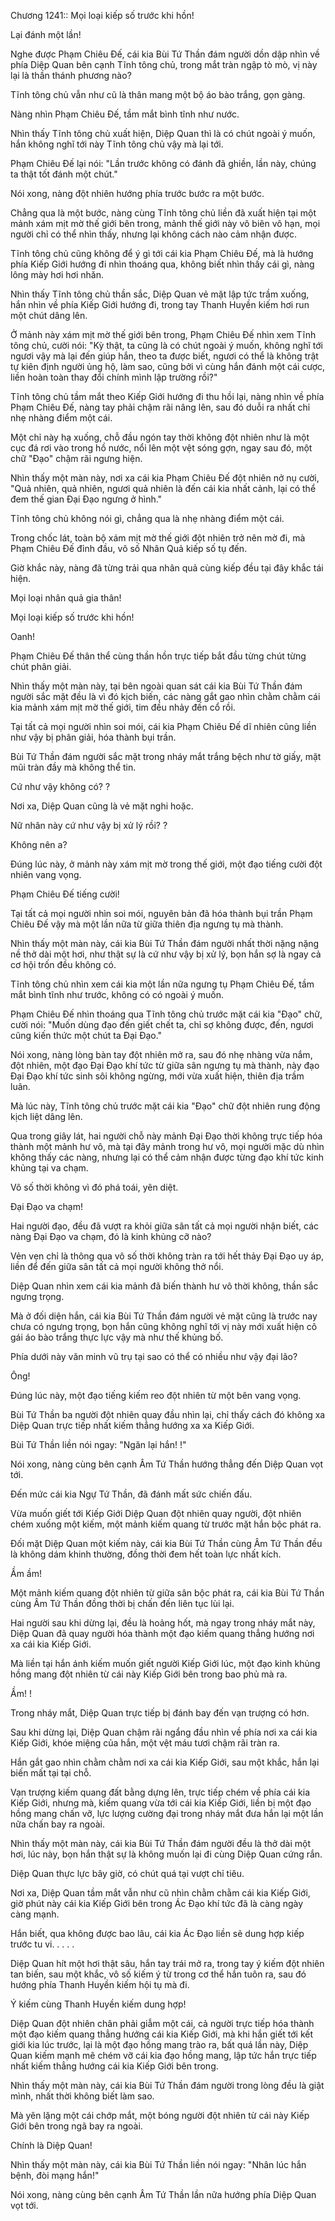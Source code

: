 




Chương 1241:: Mọi loại kiếp số trước khi hồn!


Lại đánh một lần!

Nghe được Phạm Chiêu Đế, cái kia Bùi Tứ Thần đám người dồn dập nhìn về phía Diệp Quan bên cạnh Tĩnh tông chủ, trong mắt tràn ngập tò mò, vị này lại là thần thánh phương nào?

Tĩnh tông chủ vẫn như cũ là thân mang một bộ áo bào trắng, gọn gàng.

Nàng nhìn Phạm Chiêu Đế, tầm mắt bình tĩnh như nước.

Nhìn thấy Tĩnh tông chủ xuất hiện, Diệp Quan thì là có chút ngoài ý muốn, hắn không nghĩ tới này Tĩnh tông chủ vậy mà lại tới.

Phạm Chiêu Đế lại nói: "Lần trước không có đánh đã ghiền, lần này, chúng ta thật tốt đánh một chút."

Nói xong, nàng đột nhiên hướng phía trước bước ra một bước.

Chẳng qua là một bước, nàng cùng Tĩnh tông chủ liền đã xuất hiện tại một mảnh xám mịt mờ thế giới bên trong, mảnh thế giới này vô biên vô hạn, mọi người chỉ có thể nhìn thấy, nhưng lại không cách nào cảm nhận được.

Tĩnh tông chủ cũng không để ý gì tới cái kia Phạm Chiêu Đế, mà là hướng phía Kiếp Giới hướng đi nhìn thoáng qua, không biết nhìn thấy cái gì, nàng lông mày hơi hơi nhăn.

Nhìn thấy Tĩnh tông chủ thần sắc, Diệp Quan vẻ mặt lập tức trầm xuống, hắn nhìn về phía Kiếp Giới hướng đi, trong tay Thanh Huyền kiếm hơi run một chút dâng lên.

Ở mảnh này xám mịt mờ thế giới bên trong, Phạm Chiêu Đế nhìn xem Tĩnh tông chủ, cười nói: "Kỳ thật, ta cũng là có chút ngoài ý muốn, không nghĩ tới ngươi vậy mà lại đến giúp hắn, theo ta được biết, ngươi có thể là không trật tự kiên định người ủng hộ, làm sao, cũng bởi vì cùng hắn đánh một cái cược, liền hoàn toàn thay đổi chính mình lập trường rồi?"

Tĩnh tông chủ tầm mắt theo Kiếp Giới hướng đi thu hồi lại, nàng nhìn về phía Phạm Chiêu Đế, nàng tay phải chậm rãi nâng lên, sau đó duỗi ra nhất chỉ nhẹ nhàng điểm một cái.

Một chỉ này hạ xuống, chỗ đầu ngón tay thời không đột nhiên như là một cục đá rơi vào trong hồ nước, nổi lên một vệt sóng gợn, ngay sau đó, một chữ "Đạo" chậm rãi ngưng hiện.

Nhìn thấy một màn này, nơi xa cái kia Phạm Chiêu Đế đột nhiên nở nụ cười, "Quả nhiên, quả nhiên, ngươi quả nhiên là đến cái kia nhất cảnh, lại có thể đem thế gian Đại Đạo ngưng ở hình."

Tĩnh tông chủ không nói gì, chẳng qua là nhẹ nhàng điểm một cái.

Trong chốc lát, toàn bộ xám mịt mờ thế giới đột nhiên trở nên mờ đi, mà Phạm Chiêu Đế đỉnh đầu, vô số Nhân Quả kiếp số tụ đến.

Giờ khắc này, nàng đã từng trải qua nhân quả cùng kiếp đều tại đây khắc tái hiện.

Mọi loại nhân quả gia thân!

Mọi loại kiếp số trước khi hồn!

Oanh!

Phạm Chiêu Đế thân thể cùng thần hồn trực tiếp bắt đầu từng chút từng chút phân giải.

Nhìn thấy một màn này, tại bên ngoài quan sát cái kia Bùi Tứ Thần đám người sắc mặt đều là vì đó kịch biến, các nàng gắt gao nhìn chằm chằm cái kia mảnh xám mịt mờ thế giới, tim đều nhảy đến cổ rồi.

Tại tất cả mọi người nhìn soi mói, cái kia Phạm Chiêu Đế dĩ nhiên cũng liền như vậy bị phân giải, hóa thành bụi trần.

Bùi Tứ Thần đám người sắc mặt trong nháy mắt trắng bệch như tờ giấy, mặt mũi tràn đầy mà không thể tin.

Cứ như vậy không có? ?

Nơi xa, Diệp Quan cũng là vẻ mặt nghi hoặc.

Nữ nhân này cứ như vậy bị xử lý rồi? ?

Không nên a?

Đúng lúc này, ở mảnh này xám mịt mờ trong thế giới, một đạo tiếng cười đột nhiên vang vọng.

Phạm Chiêu Đế tiếng cười!

Tại tất cả mọi người nhìn soi mói, nguyên bản đã hóa thành bụi trần Phạm Chiêu Đế vậy mà một lần nữa từ giữa thiên địa ngưng tụ mà thành.

Nhìn thấy một màn này, cái kia Bùi Tứ Thần đám người nhất thời nặng nặng nề thở dài một hơi, như thật sự là cứ như vậy bị xử lý, bọn hắn sợ là ngay cả cơ hội trốn đều không có.

Tĩnh tông chủ nhìn xem cái kia một lần nữa ngưng tụ Phạm Chiêu Đế, tầm mắt bình tĩnh như trước, không có có ngoài ý muốn.

Phạm Chiêu Đế nhìn thoáng qua Tĩnh tông chủ trước mặt cái kia "Đạo" chữ, cười nói: "Muốn dùng đạo đến giết chết ta, chỉ sợ không được, đến, ngươi cũng kiến thức một chút ta Đại Đạo."

Nói xong, nàng lòng bàn tay đột nhiên mở ra, sau đó nhẹ nhàng vừa nắm, đột nhiên, một đạo Đại Đạo khí tức từ giữa sân ngưng tụ mà thành, này đạo Đại Đạo khí tức sinh sôi không ngừng, mới vừa xuất hiện, thiên địa trầm luân.

Mà lúc này, Tĩnh tông chủ trước mặt cái kia "Đạo" chữ đột nhiên rung động kịch liệt dâng lên.

Qua trong giây lát, hai người chỗ này mảnh Đại Đạo thời không trực tiếp hóa thành một mảnh hư vô, mà tại đây mảnh trong hư vô, mọi người mặc dù nhìn không thấy các nàng, nhưng lại có thể cảm nhận được từng đạo khí tức kinh khủng tại va chạm.

Vô số thời không vì đó phá toái, yên diệt.

Đại Đạo va chạm!

Hai người đạo, đều đã vượt ra khỏi giữa sân tất cả mọi người nhận biết, các nàng Đại Đạo va chạm, đó là kinh khủng cỡ nào?

Vẻn vẹn chỉ là thông qua vô số thời không tràn ra tới hết thảy Đại Đạo uy áp, liền để đến giữa sân tất cả mọi người không thở nổi.

Diệp Quan nhìn xem cái kia mảnh đã biến thành hư vô thời không, thần sắc ngưng trọng.

Mà ở đối diện hắn, cái kia Bùi Tứ Thần đám người vẻ mặt cũng là trước nay chưa có ngưng trọng, bọn hắn cũng không nghĩ tới vị này mới xuất hiện cô gái áo bào trắng thực lực vậy mà như thế khủng bố.

Phía dưới này văn minh vũ trụ tại sao có thể có nhiều như vậy đại lão?

Ông!

Đúng lúc này, một đạo tiếng kiếm reo đột nhiên từ một bên vang vọng.

Bùi Tứ Thần ba người đột nhiên quay đầu nhìn lại, chỉ thấy cách đó không xa Diệp Quan trực tiếp nhất kiếm thẳng hướng xa xa Kiếp Giới.

Bùi Tứ Thần liền nói ngay: "Ngăn lại hắn! !"

Nói xong, nàng cùng bên cạnh Âm Tứ Thần hướng thẳng đến Diệp Quan vọt tới.

Đến mức cái kia Ngự Tứ Thần, đã đánh mất sức chiến đấu.

Vừa muốn giết tới Kiếp Giới Diệp Quan đột nhiên quay người, đột nhiên chém xuống một kiếm, một mảnh kiếm quang từ trước mặt hắn bộc phát ra.

Đối mặt Diệp Quan một kiếm này, cái kia Bùi Tứ Thần cùng Âm Tứ Thần đều là không dám khinh thường, đồng thời đem hết toàn lực nhất kích.

Ầm ầm!

Một mảnh kiếm quang đột nhiên từ giữa sân bộc phát ra, cái kia Bùi Tứ Thần cùng Âm Tứ Thần đồng thời bị chấn đến liên tục lùi lại.

Hai người sau khi dừng lại, đều là hoảng hốt, mà ngay trong nháy mắt này, Diệp Quan đã quay người hóa thành một đạo kiếm quang thẳng hướng nơi xa cái kia Kiếp Giới.

Mà liền tại hắn ánh kiếm muốn giết người Kiếp Giới lúc, một đạo kinh khủng hồng mang đột nhiên từ cái này Kiếp Giới bên trong bao phủ mà ra.

Ầm! !

Trong nháy mắt, Diệp Quan trực tiếp bị đánh bay đến vạn trượng có hơn.

Sau khi dừng lại, Diệp Quan chậm rãi ngẩng đầu nhìn về phía nơi xa cái kia Kiếp Giới, khóe miệng của hắn, một vệt máu tươi chậm rãi tràn ra.

Hắn gắt gao nhìn chằm chằm nơi xa cái kia Kiếp Giới, sau một khắc, hắn lại biến mất tại tại chỗ.

Vạn trượng kiếm quang đất bằng dựng lên, trực tiếp chém về phía cái kia Kiếp Giới, nhưng mà, kiếm quang vừa tới cái kia Kiếp Giới, liền bị một đạo hồng mang chấn vỡ, lực lượng cường đại trong nháy mắt đưa hắn lại một lần nữa chấn bay ra ngoài.

Nhìn thấy một màn này, cái kia Bùi Tứ Thần đám người đều là thở dài một hơi, lúc này, bọn hắn thật sự là không muốn lại đi cùng Diệp Quan cứng rắn.

Diệp Quan thực lực bây giờ, có chút quá tại vượt chỉ tiêu.

Nơi xa, Diệp Quan tầm mắt vẫn như cũ nhìn chằm chằm cái kia Kiếp Giới, giờ phút này cái kia Kiếp Giới bên trong Ác Đạo khí tức đã là càng ngày càng mạnh.

Hắn biết, qua không được bao lâu, cái kia Ác Đạo liền sẽ dung hợp kiếp trước tu vi. . . . .

Diệp Quan hít một hơi thật sâu, hắn tay trái mở ra, trong tay ý kiếm đột nhiên tan biến, sau một khắc, vô số kiếm ý từ trong cơ thể hắn tuôn ra, sau đó hướng phía Thanh Huyền kiếm hội tụ mà đi.

Ý kiếm cùng Thanh Huyền kiếm dung hợp!

Diệp Quan đột nhiên chân phải giẫm một cái, cả người trực tiếp hóa thành một đạo kiếm quang thẳng hướng cái kia Kiếp Giới, mà khi hắn giết tới kết giới kia lúc trước, lại là một đạo hồng mang trào ra, bất quá lần này, Diệp Quan kiếm mạnh mẽ chém vỡ cái kia đạo hồng mang, lập tức hắn trực tiếp nhất kiếm thẳng hướng cái kia Kiếp Giới bên trong.

Nhìn thấy một màn này, cái kia Bùi Tứ Thần đám người trong lòng đều là giật mình, nhất thời không biết làm sao.

Mà yên lặng một cái chớp mắt, một bóng người đột nhiên từ cái này Kiếp Giới bên trong ngã bay ra ngoài.

Chính là Diệp Quan!

Nhìn thấy một màn này, cái kia Bùi Tứ Thần liền nói ngay: "Nhân lúc hắn bệnh, đòi mạng hắn!"

Nói xong, nàng cùng bên cạnh Âm Tứ Thần lần nữa hướng phía Diệp Quan vọt tới.




